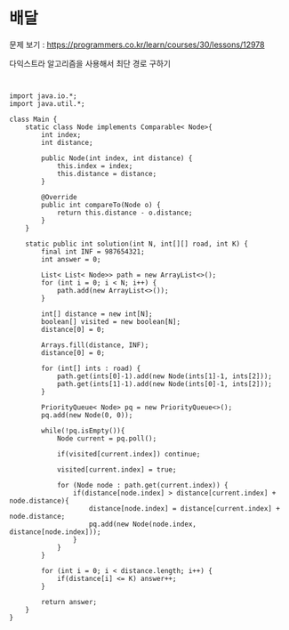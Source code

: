 # 배달

문제 보기 : <https://programmers.co.kr/learn/courses/30/lessons/12978>

다익스트라 알고리즘을 사용해서 최단 경로 구하기

<pre><code>

import java.io.*;
import java.util.*;

class Main {
    static class Node implements Comparable< Node>{
        int index;
        int distance;

        public Node(int index, int distance) {
            this.index = index;
            this.distance = distance;
        }

        @Override
        public int compareTo(Node o) {
            return this.distance - o.distance;
        }
    }

    static public int solution(int N, int[][] road, int K) {
        final int INF = 987654321;
        int answer = 0;

        List< List< Node>> path = new ArrayList<>();
        for (int i = 0; i < N; i++) {
            path.add(new ArrayList<>());
        }

        int[] distance = new int[N];
        boolean[] visited = new boolean[N];
        distance[0] = 0;

        Arrays.fill(distance, INF);
        distance[0] = 0;

        for (int[] ints : road) {
            path.get(ints[0]-1).add(new Node(ints[1]-1, ints[2]));
            path.get(ints[1]-1).add(new Node(ints[0]-1, ints[2]));
        }

        PriorityQueue< Node> pq = new PriorityQueue<>();
        pq.add(new Node(0, 0));

        while(!pq.isEmpty()){
            Node current = pq.poll();

            if(visited[current.index]) continue;

            visited[current.index] = true;

            for (Node node : path.get(current.index)) {
                if(distance[node.index] > distance[current.index] + node.distance){
                    distance[node.index] = distance[current.index] + node.distance;
                    pq.add(new Node(node.index, distance[node.index]));
                }
            }
        }

        for (int i = 0; i < distance.length; i++) {
            if(distance[i] <= K) answer++;
        }

        return answer;
    }
}


</code></pre>